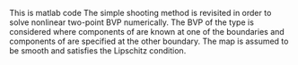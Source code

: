 This is matlab code
The simple shooting method is revisited in order to solve nonlinear two-point BVP numerically.
The BVP of the type  is considered where  components of  are known at one of the boundaries and
components of  are specified at the other boundary. 
The map  is assumed to be smooth and satisfies the Lipschitz condition. 
